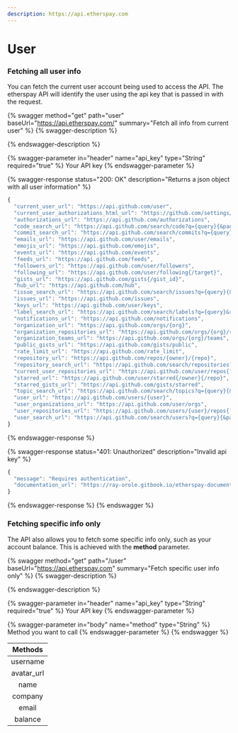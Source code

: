 ```yaml
---
description: https://api.etherspay.com
---
```


# User

### Fetching all user info

You can fetch the current user account being used to access the API. The etherspay API will identify the user using the api key that is passed in with the request.

{% swagger method="get" path="user" baseUrl="https://api.etherspay.com/" summary="Fetch all info from current user" %}
{% swagger-description %}

{% endswagger-description %}

{% swagger-parameter in="header" name="api_key" type="String" required="true" %}
Your API key
{% endswagger-parameter %}

{% swagger-response status="200: OK" description="Returns a json object with all user information" %}
```javascript
{
  "current_user_url": "https://api.github.com/user",
  "current_user_authorizations_html_url": "https://github.com/settings/connections/applications{/client_id}",
  "authorizations_url": "https://api.github.com/authorizations",
  "code_search_url": "https://api.github.com/search/code?q={query}{&page,per_page,sort,order}",
  "commit_search_url": "https://api.github.com/search/commits?q={query}{&page,per_page,sort,order}",
  "emails_url": "https://api.github.com/user/emails",
  "emojis_url": "https://api.github.com/emojis",
  "events_url": "https://api.github.com/events",
  "feeds_url": "https://api.github.com/feeds",
  "followers_url": "https://api.github.com/user/followers",
  "following_url": "https://api.github.com/user/following{/target}",
  "gists_url": "https://api.github.com/gists{/gist_id}",
  "hub_url": "https://api.github.com/hub",
  "issue_search_url": "https://api.github.com/search/issues?q={query}{&page,per_page,sort,order}",
  "issues_url": "https://api.github.com/issues",
  "keys_url": "https://api.github.com/user/keys",
  "label_search_url": "https://api.github.com/search/labels?q={query}&repository_id={repository_id}{&page,per_page}",
  "notifications_url": "https://api.github.com/notifications",
  "organization_url": "https://api.github.com/orgs/{org}",
  "organization_repositories_url": "https://api.github.com/orgs/{org}/repos{?type,page,per_page,sort}",
  "organization_teams_url": "https://api.github.com/orgs/{org}/teams",
  "public_gists_url": "https://api.github.com/gists/public",
  "rate_limit_url": "https://api.github.com/rate_limit",
  "repository_url": "https://api.github.com/repos/{owner}/{repo}",
  "repository_search_url": "https://api.github.com/search/repositories?q={query}{&page,per_page,sort,order}",
  "current_user_repositories_url": "https://api.github.com/user/repos{?type,page,per_page,sort}",
  "starred_url": "https://api.github.com/user/starred{/owner}{/repo}",
  "starred_gists_url": "https://api.github.com/gists/starred",
  "topic_search_url": "https://api.github.com/search/topics?q={query}{&page,per_page}",
  "user_url": "https://api.github.com/users/{user}",
  "user_organizations_url": "https://api.github.com/user/orgs",
  "user_repositories_url": "https://api.github.com/users/{user}/repos{?type,page,per_page,sort}",
  "user_search_url": "https://api.github.com/search/users?q={query}{&page,per_page,sort,order}"
}
```
{% endswagger-response %}

{% swagger-response status="401: Unauthorized" description="Invalid api key" %}
```javascript
{
  "message": "Requires authentication",
  "documentation_url": "https://ray-orole.gitbook.io/etherspay-documentation-v1.0/apis/rest-api/routes/user"
}
```
{% endswagger-response %}
{% endswagger %}

### Fetching specific info only

The API also allows you to fetch some specific info only, such as your account balance. This is achieved with the **method** parameter.

{% swagger method="get" path="/user" baseUrl="https://api.etherspay.com" summary="Fetch specific user info only" %}
{% swagger-description %}

{% endswagger-description %}

{% swagger-parameter in="header" name="api_key" type="String" required="true" %}
Your API key
{% endswagger-parameter %}

{% swagger-parameter in="body" name="method" type="String" %}
Method you want to call
{% endswagger-parameter %}
{% endswagger %}

|   Methods   |
| :---------: |
|   username  |
| avatar\_url |
|     name    |
|   company   |
|    email    |
|   balance   |

